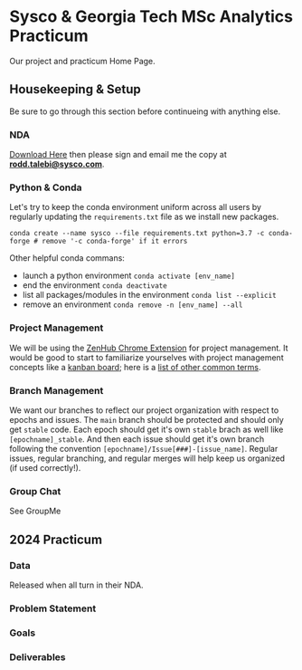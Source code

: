 # Sysco & Georgia Tech MSc Analytics Practicum
Our project and practicum Home Page.

## Housekeeping & Setup
Be sure to go through this section before continueing with anything else.


### NDA
[Download Here](https://drive.google.com/file/d/1eo_ZPF-mYmzVnSlCstSVyOqshNQhGOnu/view?usp=drive_link) then please sign and email me the copy at **rodd.talebi@sysco.com**.


### Python & Conda
Let's try to keep the conda environment uniform across all users by regularly updating the `requirements.txt` file as we install new packages.

```
conda create --name sysco --file requirements.txt python=3.7 -c conda-forge # remove '-c conda-forge' if it errors
```

Other helpful conda commans:
* launch a python environment `conda activate [env_name]`
* end the environment `conda deactivate`
* list all packages/modules in the environment `conda list --explicit`
* remove an environment `conda remove -n [env_name] --all`


### Project Management
We will be using the [ZenHub Chrome Extension](https://chromewebstore.google.com/detail/zenhub-for-github/ogcgkffhplmphkaahpmffcafajaocjbd?hl=en-US) for project management. It would be good to start to familiarize yourselves with project management concepts like a [kanban board](https://www.atlassian.com/agile/kanban); here is a [list of other common terms](https://www.indeed.com/career-advice/career-development/management-terms).


### Branch Management
We want our branches to reflect our project organization with respect to epochs and issues. The `main` branch should be protected and should only get `stable` code. Each epoch should get it's own `stable` brach as well like `[epochname]_stable`. And then each issue should get it's own branch following the convention `[epochname]/Issue[###]-[issue_name]`. Regular issues, regular branching, and regular merges will help keep us organized (if used correctly!).


### Group Chat
See GroupMe



## 2024 Practicum

### Data
Released when all turn in their NDA.


### Problem Statement


### Goals


### Deliverables


